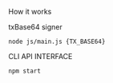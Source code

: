 How it works

txBase64 signer
```
node js/main.js {TX_BASE64}
```

CLI API INTERFACE
```
npm start
```

